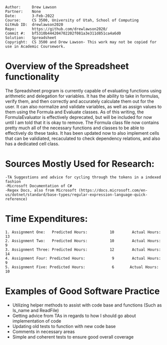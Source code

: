 ```
Author:     Drew Lawson
Partner:    None
Date:       3-Feb-2022
Course:     CS 3500, University of Utah, School of Computing
GitHub ID:  drewlawson2020
Repo:       https://github.com/drewlawson2020/
Commit #:   bf5310b444204702202f081a3e311d851ca4a6d0
Solution:   Spreadsheet
Copyright:  CS 3500 and Drew Lawson- This work may not be copied for use in Academic Coursework.
```

# Overview of the Spreadsheet functionality

The Spreadsheet program is currently capable of evaluating functions using arithmetic and delegation for variables. It has the ability to
take in formulas, verify them, and then correctly and accurately calculate them out for the user. It can also normalize and validate variables, as well
as assign values to them using the Formula and Evaluate classes. As of this writing, the FormulaEvaluator is effectively deprecated, but 
will be included for now until I am told that it is okay to remove. The Formula class file now contains pretty much all of the necessary functions and classes
to be able to effectively do these tasks.
It has been updated now to also implement cells that can be validiated, recaculated to check dependency relations, and also has a dedicated cell class.

# Sources Mostly Used for Research:
    -TA Suggestions and advice for cycling through the tokens in a indexed fashion
    -Microsoft Documentation of C#
    -Regex Docs, also from Microsoft (https://docs.microsoft.com/en-us/dotnet/standard/base-types/regular-expression-language-quick-reference)

# Time Expenditures:

    1. Assignment One:   Predicted Hours:          10        Actual Hours:       13
    2. Assignment Two:   Predicted Hours:          10        Actual Hours:       9
    3. Assignment Three: Predicted Hours:          12        Actual Hours:       14
    4. Assignment Four: Predicted Hours:            9        Actual Hours:        9
    5. Assignment Five: Predicted Hours:            6       Actual Hours:        10

# Examples of Good Software Practice
- Utilizing helper methods to assist with code base and functions (Such as Is_name and ReadFile)
- Getting advice from TAs in regards to how I should go about implementation of code
- Updating old tests to function with new code base
- Comments in necessary areas
- Simple and coherent tests to ensure good overall coverage

